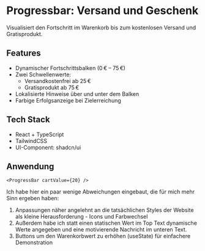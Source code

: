 # Progressbar: Versand und Geschenk 
Visualisiert den Fortschritt im Warenkorb bis zum kostenlosen Versand und Gratisprodukt.

## Features
- Dynamischer Fortschrittsbalken (0 € – 75 €)
- Zwei Schwellenwerte:  
  - Versandkostenfrei ab 25 €
  - Gratisprodukt ab 75 €
- Lokalisierte Hinweise über und unter dem Balken
- Farbige Erfolgsanzeige bei Zielerreichung

## Tech Stack
- React + TypeScript
- TailwindCSS
- UI-Component: shadcn/ui

## Anwendung
```tsx
<ProgressBar cartValue={20} />
```

Ich habe hier ein paar wenige Abweichungen eingebaut, die für mich mehr Sinn ergeben haben:
1. Anpassungen näher angelehnt an die tatsächlichen Styles der Website als kleine Herausforderung - Icons und Farbwechsel
2. Außerdem habe ich statt einen statischen Wert im Top Text dynamische Werte angegeben und eine motivierende Nachricht im unteren Text.
3. Buttons um den Warenkorbwert zu erhöhen (useState) für einfachere Demonstration

